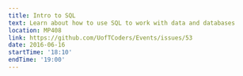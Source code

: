 ```yaml
---
title: Intro to SQL
text: Learn about how to use SQL to work with data and databases
location: MP408
link: https://github.com/UofTCoders/Events/issues/53
date: 2016-06-16
startTime: '18:10'
endTime: '19:00'
---
```

